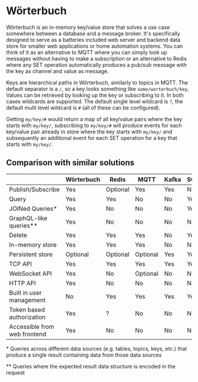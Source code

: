 # Wörterbuch

Wörterbuch is an in-memory key/value store that solves a use case somewhere between a database and a message broker. It's specifically designed to serve as a batteries included web server and backend data store for smaller web applications or home automation systems.
You can think of it as an alternative to MQTT where you can simply look up messages without having to make a subscription or an alternative to Redis where any SET operation automatically produces a pub/sub message with the key as channel and value as message.

Keys are hierarchical paths in Wörterbuch, similarly to topics in MQTT. The default separator is a `/`, so a key looks something like `some/worterbuch/key`. Values can be retrieved by looking up the key or subscribing to it. In both cases wildcards are supported. The default single level wildcard is `?`, the default multi level wildcard is `#` (all of these can be configured).

Getting `my/key/#` would return a map of all key/value pairs where the key starts with `my/key/`, subscribing to `my/key/#` will produce events for each key/value pair already in store where the key starts with `my/key/` and subsequently an additional event for each SET operation for a key that starts with `my/key/`.

## Comparison with similar solutions


|                              | Wörterbuch | Redis    | MQTT     | Kafka | SQL | CouchDB |
| ---------------------------- | ---------- | -------- | -------- | ----- | --- | ------- |
| Publish/Subscribe            | Yes        | Optional | Yes      | Yes   | No  | ?       |
| Query                        | Yes        | Yes      | No       | No    | Yes | Yes     |
| JOINed Queries*              | Yes        | No       | No       | No    | Yes | Yes     |
| GraphQL-like queries**       | Yes        | No       | No       | No    | No  | No      |
| Delete                       | Yes        | Yes      | Yes      | No    | Yes | Yes     |
| In-memory store              | Yes        | Yes      | Yes      | No    | No  | No      |
| Persistent store             | Optional   | Optional | Optional | Yes   | Yes | Yes     |
| TCP API                      | Yes        | Yes      | Yes      | Yes   | Yes | Yes     |
| WebSocket API                | Yes        | No       | Optional | No    | No  | ?       |
| HTTP API                     | Yes        | No       | No       | No    | No  | Yes     |
| Built in user management     | No         | Yes      | Yes      | Yes   | Yes | Yes     |
| Token based authorization    | Yes        | ?        | No       | No    | No  | ?       |
| Accessible from web frontend | Yes        | No       | No       | No    | No  | Yes     |

*&nbsp;Queries across different data sources (e.g. tables, topics, keys, etc.) that produce a single result containing data from those data sources

**&nbsp;Queries where the expected result data structure is encoded in the request